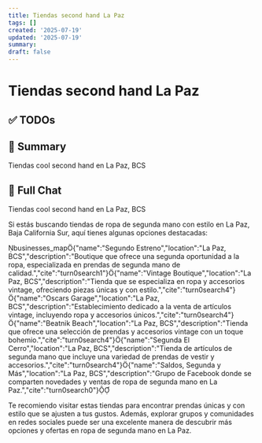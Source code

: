 ```yaml
---
title: Tiendas second hand La Paz
tags: []
created: '2025-07-19'
updated: '2025-07-19'
summary:
draft: false
---
```


# Tiendas second hand La Paz

## ✅ TODOs


## 📌 Summary
Tiendas cool second hand en La Paz, BCS

## 🧠 Full Chat


Tiendas cool second hand en La Paz, BCS



Si estás buscando tiendas de ropa de segunda mano con estilo en La Paz, Baja California Sur, aquí tienes algunas opciones destacadas:

businesses_map{"name":"Segundo Estreno","location":"La Paz, BCS","description":"Boutique que ofrece una segunda oportunidad a la ropa, especializada en prendas de segunda mano de calidad.","cite":"turn0search1"}{"name":"Vintage Boutique","location":"La Paz, BCS","description":"Tienda que se especializa en ropa y accesorios vintage, ofreciendo piezas únicas y con estilo.","cite":"turn0search4"}{"name":"Oscars Garage","location":"La Paz, BCS","description":"Establecimiento dedicado a la venta de artículos vintage, incluyendo ropa y accesorios únicos.","cite":"turn0search4"}{"name":"Beatnik Beach","location":"La Paz, BCS","description":"Tienda que ofrece una selección de prendas y accesorios vintage con un toque bohemio.","cite":"turn0search4"}{"name":"Segunda El Cerro","location":"La Paz, BCS","description":"Tienda de artículos de segunda mano que incluye una variedad de prendas de vestir y accesorios.","cite":"turn0search4"}{"name":"Saldos, Segunda y Más","location":"La Paz, BCS","description":"Grupo de Facebook donde se comparten novedades y ventas de ropa de segunda mano en La Paz.","cite":"turn0search0"}

Te recomiendo visitar estas tiendas para encontrar prendas únicas y con estilo que se ajusten a tus gustos. Además, explorar grupos y comunidades en redes sociales puede ser una excelente manera de descubrir más opciones y ofertas en ropa de segunda mano en La Paz.
